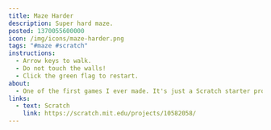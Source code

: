 ```yaml
---
title: Maze Harder
description: Super hard maze.
posted: 1370055600000
icon: /img/icons/maze-harder.png
tags: "#maze #scratch"
instructions:
  - Arrow keys to walk.
  - Do not touch the walls!
  - Click the green flag to restart.
about:
  - One of the first games I ever made. It's just a Scratch starter project, only harder.
links:
  - text: Scratch
    link: https://scratch.mit.edu/projects/10582058/
---
```

<scratch url="https://scratch.mit.edu/projects/10582058/"></scratch>